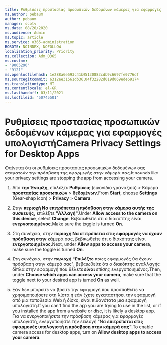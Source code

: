 ```yaml
---
title: Ρυθμίσεις προστασίας προσωπικών δεδομένων κάμερας για εφαρμογές υπολογιστή
ms.author: pebaum
author: pebaum
manager: scotv
ms.date: 08/20/2020
ms.audience: Admin
ms.topic: article
ms.service: o365-administration
ROBOTS: NOINDEX, NOFOLLOW
localization_priority: Priority
ms.collection: Adm_O365
ms.custom:
- "9005290"
- "9121"
ms.openlocfilehash: 1e288a6e593c41b05130883cdb9c6697fe0776df
ms.sourcegitcommit: 6312ee31561db36104f32282d019d069ede69174
ms.translationtype: MT
ms.contentlocale: el-GR
ms.lasthandoff: 03/11/2021
ms.locfileid: "50745501"
---
```

# <a name="camera-privacy-settings-for-desktop-apps"></a><span data-ttu-id="19666-102">Ρυθμίσεις προστασίας προσωπικών δεδομένων κάμερας για εφαρμογές υπολογιστή</span><span class="sxs-lookup"><span data-stu-id="19666-102">Camera Privacy Settings for Desktop Apps</span></span>

<span data-ttu-id="19666-103">Φαίνεται ότι οι ρυθμίσεις προστασίας προσωπικών δεδομένων σας σταματούν την πρόσβαση της εφαρμογής στην κάμερά σας.</span><span class="sxs-lookup"><span data-stu-id="19666-103">It sounds like your privacy settings are stopping the app from accessing your camera.</span></span>

1.  <span data-ttu-id="19666-104">Από **την Έναρξη,** επιλέξτε **Ρυθμίσεις** (εικονίδιο γραναζιού) > Κάμερα **προστασίας προσωπικών**  >  **δεδομένων.**</span><span class="sxs-lookup"><span data-stu-id="19666-104">From **Start**, choose **Settings** (Gear-shap icon) > **Privacy** > **Camera**.</span></span>

2.  <span data-ttu-id="19666-105">Στην **περιοχή Να επιτρέπεται η πρόσβαση στην κάμερα αυτής της συσκευής,** επιλέξτε **"Αλλαγή".**</span><span class="sxs-lookup"><span data-stu-id="19666-105">Under **Allow access to the camera on this device**, select **Change**.</span></span> <span data-ttu-id="19666-106">Βεβαιωθείτε ότι ο διακόπτης είναι **ενεργοποιημένος.**</span><span class="sxs-lookup"><span data-stu-id="19666-106">Make sure the toggle is turned **On**.</span></span>

3.  <span data-ttu-id="19666-107">Στη συνέχεια, στην **περιοχή Να επιτρέπεται στις εφαρμογές να έχουν πρόσβαση στην** κάμερά σας, βεβαιωθείτε ότι ο διακόπτης είναι **ενεργοποιημένος.**</span><span class="sxs-lookup"><span data-stu-id="19666-107">Next, under **Allow apps to access your camera**, make sure the toggle is turned **On**.</span></span>

4.  <span data-ttu-id="19666-108">Στη συνέχεια, στην **περιοχή "Επιλέξτε** ποιες εφαρμογές θα έχουν πρόσβαση στην κάμερά σας", βεβαιωθείτε ότι ο διακόπτης εναλλαγής δίπλα στην εφαρμογή που θέλετε **είναι** επίσης ενεργοποιημένος.</span><span class="sxs-lookup"><span data-stu-id="19666-108">Then, under **Choose which apps can access your camera**, make sure that the toggle next to your desired app is turned **On** as well.</span></span>

5.  <span data-ttu-id="19666-109">Εάν δεν μπορείτε να βρείτε την εφαρμογή που προσπαθείτε να χρησιμοποιήσετε στη λίστα ή εάν έχετε εγκαταστήσει την εφαρμογή από μια τοποθεσία Web ή δίσκο, είναι πιθανότατα μια εφαρμογή υπολογιστή.</span><span class="sxs-lookup"><span data-stu-id="19666-109">If you can't find the app you are trying to use in the list, or if you installed the app from a website or disc, it is likely a desktop app.</span></span> <span data-ttu-id="19666-110">Για να ενεργοποιήσετε την πρόσβαση κάμερας για εφαρμογές υπολογιστή, ενεργοποιήστε την επιλογή "Να **επιτρέπεται στις εφαρμογές υπολογιστή η πρόσβαση στην κάμερά σας".**</span><span class="sxs-lookup"><span data-stu-id="19666-110">To enable camera access for desktop apps, turn on **Allow desktop apps to access your camera**.</span></span>